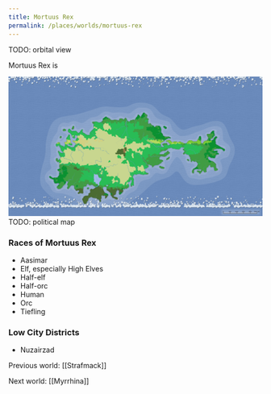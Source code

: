 ```yaml
---
title: Mortuus Rex
permalink: /places/worlds/mortuus-rex
---
```

TODO: orbital view

Mortuus Rex is

![Mortuus Rex Biomes](../../assets/img/mortuus-rex-biomes.png)
TODO: political map

### Races of Mortuus Rex
- Aasimar
- Elf, especially High Elves
- Half-elf
- Half-orc
- Human
- Orc
- Tiefling

### Low City Districts
- Nuzairzad

Previous world: [[Strafmack]]

Next world: [[Myrrhina]]